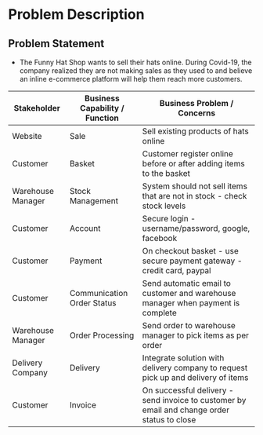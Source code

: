 # Problem Description
## Problem Statement
- The Funny Hat Shop wants to sell their hats online. During Covid-19, the company realized they are not making sales as they used to and believe an inline e-commerce platform will help them reach more customers.

| Stakeholder       | Business Capability / Function | Business Problem / Concerns                                                                 |
| ----------------- | ------------------------------ | ------------------------------------------------------------------------------------------- |
| Website           | Sale                           | Sell existing products of hats online                                                       |
| Customer          | Basket                         | Customer register online before or after adding items to the basket                         |
| Warehouse Manager | Stock Management               | System should not sell items that are not in stock - check stock levels                     |
| Customer          | Account                        | Secure login - username/password, google, facebook                                          |
| Customer          | Payment                        | On checkout basket - use secure payment gateway - credit card, paypal                       |
| Customer          | Communication Order Status     | Send automatic email to customer and warehouse manager when payment is complete             |
| Warehouse Manager | Order Processing               | Send order to warehouse manager to pick items as per order                                  |
| Delivery Company  | Delivery                       | Integrate solution with delivery company to request pick up and delivery of items           |
| Customer          | Invoice                        | On successful delivery - send invoice to customer by email and change order status to close |